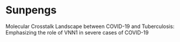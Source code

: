 # Sunpengs
Molecular Crosstalk Landscape between COVID-19 and Tuberculosis: Emphasizing the role of VNN1 in severe cases of COVID-19
